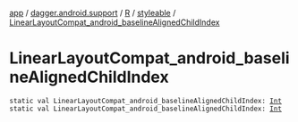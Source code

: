 [app](../../../index.md) / [dagger.android.support](../../index.md) / [R](../index.md) / [styleable](index.md) / [LinearLayoutCompat_android_baselineAlignedChildIndex](./-linear-layout-compat_android_baseline-aligned-child-index.md)

# LinearLayoutCompat_android_baselineAlignedChildIndex

`static val LinearLayoutCompat_android_baselineAlignedChildIndex: `[`Int`](https://kotlinlang.org/api/latest/jvm/stdlib/kotlin/-int/index.html)
`static val LinearLayoutCompat_android_baselineAlignedChildIndex: `[`Int`](https://kotlinlang.org/api/latest/jvm/stdlib/kotlin/-int/index.html)